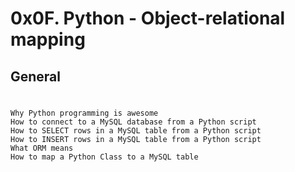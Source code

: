 # 0x0F. Python - Object-relational mapping
## General
#
	Why Python programming is awesome
	How to connect to a MySQL database from a Python script
	How to SELECT rows in a MySQL table from a Python script
	How to INSERT rows in a MySQL table from a Python script
	What ORM means
	How to map a Python Class to a MySQL table